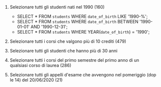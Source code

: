 1. Selezionare tutti gli studenti nati nel 1990 (160)
    - SELECT * FROM `students` WHERE `date_of_birth` LIKE '1990-%';
    - SELECT * FROM `students` WHERE `date_of_birth` BETWEEN '1990-01-01' AND '1990-12-31';
    - SELECT * FROM `students` WHERE YEAR(`date_of_birth`) = '1990';

2. Selezionare tutti i corsi che valgono più di 10 crediti (479)

3. Selezionare tutti gli studenti che hanno più di 30 anni 

4. Selezionare tutti i corsi del primo semestre del primo anno di un qualsiasi corso di laurea (286)

5. Selezionare tutti gli appelli d'esame che avvengono nel pomeriggio (dop le 14) del 20/06/2020 (21) 